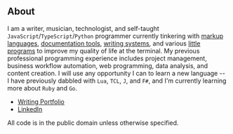 ## About

I am a writer, musician, technologist, and self-taught `JavaScript`/`TypeScript`/`Python` programmer currently tinkering with [markup languages](https://github.com/unforswearing/todo_markup.js), [documentation tools](https://github.com/unforswearing/xdoc), [writing systems](https://github.com/unforswearing/poyml), and various [little programs](https://github.com/unforswearing?tab=repositories&q=&type=&language=shell) to improve my quality of life at the terminal. My previous professional programming experience includes project management, business workflow automation, web programming, data analysis, and content creation. I will use any opportunity I can to learn a new language -- I have previously dabbled with `Lua`, `TCL`, `J`, and `F#`, and I'm currently learning more about `Ruby` and `Go`.

- [Writing Portfolio](https://unforswearing.com)
- [LinkedIn](https://linkedin.com/in/alvin-charity)

All code is in the public domain unless otherwise specified.
